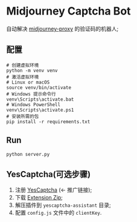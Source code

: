# Midjourney Captcha Bot

自动解决 [midjourney-proxy](https://github.com/litter-coder/midjourney-proxy-plus) 的验证码的机器人;

## 配置

```shell
# 创建虚拟环境
python -m venv venv
# 激活虚拟环境
# Linux or macOS
source venv/bin/activate
# Windows 提示命令行
venv\Scripts\activate.bat
# Windows PowerShell
venv\Scripts\activate.ps1
# 安装所需的包
pip install -r requirements.txt
```

## Run

```shell
python server.py
```

## YesCaptcha(可选步骤)

1. 注册 [YesCaptcha](https://yescaptcha.com/i/lSoGCH) (<- 推广链接);
2. 下载 [Extension Zip](https://yescaptcha.atlassian.net/wiki/spaces/YESCAPTCHA/pages/25722881/YesCaptcha#%EF%BC%88%E4%BA%8C%EF%BC%89%E3%80%81%E4%B8%8B%E8%BD%BDChrome%E5%AE%89%E8%A3%85%E5%8C%85%E8%87%AA%E5%8A%A9%E5%AE%89%E8%A3%85);
3. 解压插件到 `yescaptcha-assistant` 目录;
4. 配置 `config.js` 文件中的 `clientKey`.
